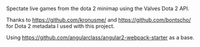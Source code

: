 Spectate live games from the dota 2 minimap using the Valves Dota 2 API.

Thanks to https://github.com/kronusme/ and https://github.com/bontscho/ for Dota 2 metadata I used with this project.

Using https://github.com/angularclass/angular2-webpack-starter as a base.
